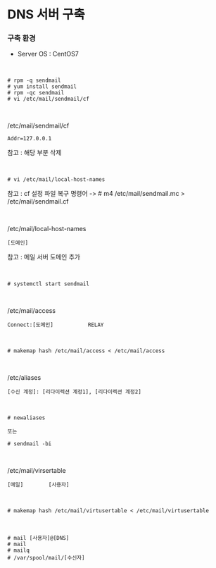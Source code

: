 # DNS 서버 구축

### 구축 환경
- Server OS : CentOS7

<br>

```
# rpm -q sendmail
# yum install sendmail
# rpm -qc sendmail
# vi /etc/mail/sendmail/cf
```

<br>

/etc/mail/sendmail/cf
```
Addr=127.0.0.1
```
참고 : 해당 부분 삭제

<br>

```
# vi /etc/mail/local-host-names
```
참고 : cf 설정 파일 복구 명령어 -> # m4 /etc/mail/sendmail.mc > /etc/mail/sendmail.cf

<br>

/etc/mail/local-host-names
```
[도메인]
```
참고 : 메일 서버 도메인 추가

<br>

```
# systemctl start sendmail
```

<br>

/etc/mail/access
```
Connect:[도메인]			RELAY
```

<br>

```
# makemap hash /etc/mail/access < /etc/mail/access
```

<br>

/etc/aliases
```
[수신 계정]: [리다이렉션 계정1], [리다이렉션 계정2]
```

<br>

```
# newaliases

또는

# sendmail -bi
```

<br>

/etc/mail/virsertable
```
[메일]		[사용자]
```

<br>

```
# makemap hash /etc/mail/virtusertable < /etc/mail/virtusertable
```

<br>

```
# mail [사용자]@[DNS]
# mail
# mailq
# /var/spool/mail/[수신자]
```
